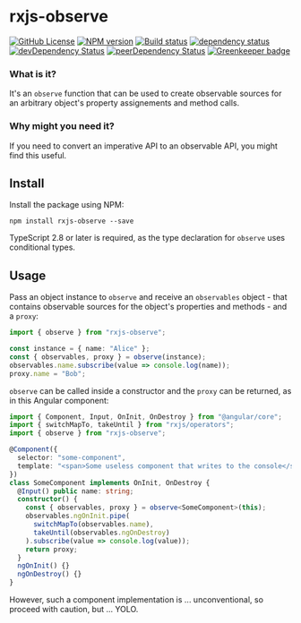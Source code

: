# rxjs-observe

[![GitHub License](https://img.shields.io/badge/license-MIT-blue.svg)](https://github.com/cartant/rxjs-observe/blob/master/LICENSE)
[![NPM version](https://img.shields.io/npm/v/rxjs-observe.svg)](https://www.npmjs.com/package/rxjs-observe)
[![Build status](https://img.shields.io/travis/cartant/rxjs-observe.svg)](http://travis-ci.org/cartant/rxjs-observe)
[![dependency status](https://img.shields.io/david/cartant/rxjs-observe.svg)](https://david-dm.org/cartant/rxjs-observe)
[![devDependency Status](https://img.shields.io/david/dev/cartant/rxjs-observe.svg)](https://david-dm.org/cartant/rxjs-observe#info=devDependencies)
[![peerDependency Status](https://img.shields.io/david/peer/cartant/rxjs-observe.svg)](https://david-dm.org/cartant/rxjs-observe#info=peerDependencies)
[![Greenkeeper badge](https://badges.greenkeeper.io/cartant/rxjs-observe.svg)](https://greenkeeper.io/)

### What is it?

It's an `observe` function that can be used to create observable sources for an arbitrary object's property assignements and method calls.

### Why might you need it?

If you need to convert an imperative API to an observable API, you might find this useful.

## Install

Install the package using NPM:

```
npm install rxjs-observe --save
```

TypeScript 2.8 or later is required, as the type declaration for `observe` uses conditional types.

## Usage

Pass an object instance to `observe` and receive an `observables` object - that contains observable sources for the object's properties and methods - and a `proxy`:

```ts
import { observe } from "rxjs-observe";

const instance = { name: "Alice" };
const { observables, proxy } = observe(instance);
observables.name.subscribe(value => console.log(name));
proxy.name = "Bob";
```

`observe` can be called inside a constructor and the `proxy` can be returned, as in this Angular component:

```ts
import { Component, Input, OnInit, OnDestroy } from "@angular/core";
import { switchMapTo, takeUntil } from "rxjs/operators";
import { observe } from "rxjs-observe";

@Component({
  selector: "some-component",
  template: "<span>Some useless component that writes to the console</span>"
})
class SomeComponent implements OnInit, OnDestroy {
  @Input() public name: string;
  constructor() {
    const { observables, proxy } = observe<SomeComponent>(this);
    observables.ngOnInit.pipe(
      switchMapTo(observables.name),
      takeUntil(observables.ngOnDestroy)
    ).subscribe(value => console.log(value));
    return proxy;
  }
  ngOnInit() {}
  ngOnDestroy() {}
}
```

However, such a component implementation is ... unconventional, so proceed with caution, but ... YOLO.